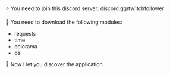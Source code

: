 ⭐️ You need to join this discord server: discord.gg/tw1tchfollower

💾 You need to download the following modules:
  - requests
  - time
  - colorama
  - os

🍏 Now I let you discover the application.
